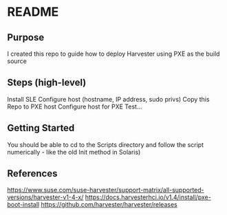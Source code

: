 # README

## Purpose
I created this repo to guide how to deploy Harvester using PXE as the build source

## Steps (high-level)
Install SLE
Configure host (hostname, IP address, sudo privs)
Copy this Repo to PXE host
Configure host for PXE
Test...

## Getting Started
You should be able to cd to the Scripts directory and follow the script numerically - like the old Init method in Solaris)

## References
https://www.suse.com/suse-harvester/support-matrix/all-supported-versions/harvester-v1-4-x/
https://docs.harvesterhci.io/v1.4/install/pxe-boot-install
https://github.com/harvester/harvester/releases
